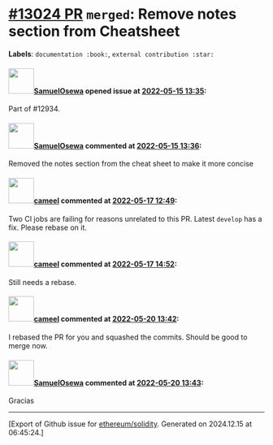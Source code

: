 # [\#13024 PR](https://github.com/ethereum/solidity/pull/13024) `merged`: Remove notes section from Cheatsheet
**Labels**: `documentation :book:`, `external contribution :star:`


#### <img src="https://avatars.githubusercontent.com/u/62896494?u=40802ce1c77c70526fec3a2ade44a9f5bcae55d6&v=4" width="50">[SamuelOsewa](https://github.com/SamuelOsewa) opened issue at [2022-05-15 13:35](https://github.com/ethereum/solidity/pull/13024):

Part of #12934.

#### <img src="https://avatars.githubusercontent.com/u/62896494?u=40802ce1c77c70526fec3a2ade44a9f5bcae55d6&v=4" width="50">[SamuelOsewa](https://github.com/SamuelOsewa) commented at [2022-05-15 13:36](https://github.com/ethereum/solidity/pull/13024#issuecomment-1126943999):

Removed the notes section from the cheat sheet to make it more concise

#### <img src="https://avatars.githubusercontent.com/u/137030?v=4" width="50">[cameel](https://github.com/cameel) commented at [2022-05-17 12:49](https://github.com/ethereum/solidity/pull/13024#issuecomment-1128827979):

Two CI jobs are failing for reasons unrelated to this PR. Latest `develop` has a fix. Please rebase on it.

#### <img src="https://avatars.githubusercontent.com/u/137030?v=4" width="50">[cameel](https://github.com/cameel) commented at [2022-05-17 14:52](https://github.com/ethereum/solidity/pull/13024#issuecomment-1128971571):

Still needs a rebase.

#### <img src="https://avatars.githubusercontent.com/u/137030?v=4" width="50">[cameel](https://github.com/cameel) commented at [2022-05-20 13:42](https://github.com/ethereum/solidity/pull/13024#issuecomment-1132917572):

I rebased the PR for you and squashed the commits. Should be good to merge now.

#### <img src="https://avatars.githubusercontent.com/u/62896494?u=40802ce1c77c70526fec3a2ade44a9f5bcae55d6&v=4" width="50">[SamuelOsewa](https://github.com/SamuelOsewa) commented at [2022-05-20 13:43](https://github.com/ethereum/solidity/pull/13024#issuecomment-1132918411):

Gracias


-------------------------------------------------------------------------------



[Export of Github issue for [ethereum/solidity](https://github.com/ethereum/solidity). Generated on 2024.12.15 at 06:45:24.]
